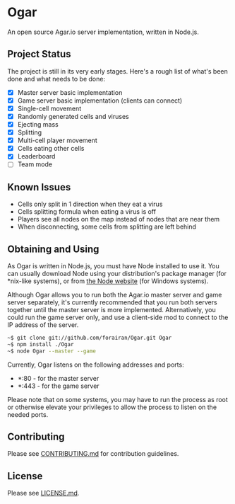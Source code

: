 # Ogar
An open source Agar.io server implementation, written in Node.js.

## Project Status
The project is still in its very early stages. Here's a rough list of what's been done and what needs to be done:

- [x] Master server basic implementation
- [x] Game server basic implementation (clients can connect)
- [x] Single-cell movement
- [x] Randomly generated cells and viruses
- [x] Ejecting mass
- [x] Splitting
- [x] Multi-cell player movement
- [x] Cells eating other cells
- [x] Leaderboard
- [ ] Team mode

## Known Issues
- Cells only split in 1 direction when they eat a virus
- Cells splitting formula when eating a virus is off
- Players see all nodes on the map instead of nodes that are near them
- When disconnecting, some cells from splitting are left behind

## Obtaining and Using
As Ogar is written in Node.js, you must have Node installed to use it. You can usually download Node using your distribution's package manager (for *nix-like systems), or from [the Node website](http://nodejs.org) (for Windows systems).

Although Ogar allows you to run both the Agar.io master server and game server separately, it's currently recommended that you run both servers together until the master server is more implemented. Alternatively, you could run the game server only, and use a client-side mod to connect to the IP address of the server.

```sh
~$ git clone git://github.com/forairan/Ogar.git Ogar
~$ npm install ./Ogar
~$ node Ogar --master --game
```

Currently, Ogar listens on the following addresses and ports:
* *:80 - for the master server
* *:443 - for the game server

Please note that on some systems, you may have to run the process as root or otherwise elevate your privileges to allow the process to listen on the needed ports.

## Contributing
Please see [CONTRIBUTING.md](https://github.com/forairan/Ogar/blob/master/CONTRIBUTING.md) for contribution guidelines.

## License
Please see [LICENSE.md](https://github.com/forairan/Ogar/blob/master/LICENSE.md).
